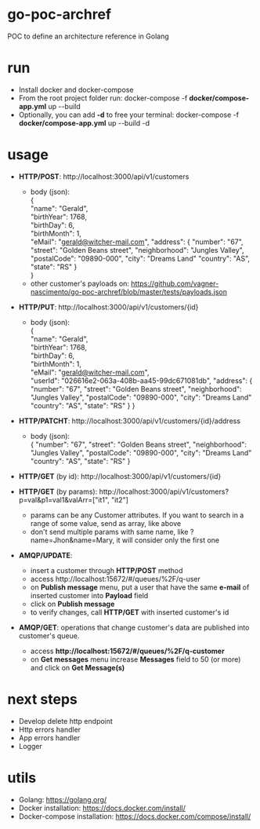 # go-poc-archref
POC to define an architecture reference in Golang

# run
- Install docker and docker-compose
- From the root project folder run: docker-compose -f **docker/compose-app.yml** up --build
- Optionally, you can add **-d** to free your terminal: docker-compose -f **docker/compose-app.yml** up --build -d

# usage
- **HTTP/POST**: http://localhost:3000/api/v1/customers
    - body (json):  
{  
 "name": "Gerald",  
 "birthYear": 1768,  
 "birthDay": 6,  
 "birthMonth": 1,  
 "eMail": "gerald@witcher-mail.com", 
 "address": {
     "number": "67",
     "street": "Golden Beans street",
     "neighborhood": "Jungles Valley",
     "postalCode": "09890-000",
     "city": "Dreams Land"
     "country": "AS",
     "state": "RS"
 }  
}
    - other customer's payloads on: https://github.com/vagner-nascimento/go-poc-archref/blob/master/tests/payloads.json
 - **HTTP/PUT**: http://localhost:3000/api/v1/customers/{id}
     - body (json):  
       {  
        "name": "Gerald",  
        "birthYear": 1768,  
        "birthDay": 6,  
        "birthMonth": 1,  
        "eMail": "gerald@witcher-mail.com",  
        "userId": "026616e2-063a-408b-aa45-99dc671081db", 
        "address": {
               "number": "67",
               "street": "Golden Beans street",
               "neighborhood": "Jungles Valley",
               "postalCode": "09890-000",
               "city": "Dreams Land"
               "country": "AS",
               "state": "RS"
           }
 } 
 
 - **HTTP/PATCHT**: http://localhost:3000/api/v1/customers/{id}/address
     - body (json):  
       {                 "number": "67",
               "street": "Golden Beans street",
               "neighborhood": "Jungles Valley",
               "postalCode": "09890-000",
               "city": "Dreams Land"
               "country": "AS",
               "state": "RS"
 }  
 - **HTTP/GET** (by id): http://localhost:3000/api/v1/customers/{id}
 - **HTTP/GET** (by params): http://localhost:3000/api/v1/customers?p=val&p1=val1&valArr=["it1", "it2"]
    - params can be any Customer attributes. If you want to search in a range of some value, send as array, like above
    - don't send multiple params with same name, like ?name=Jhon&name=Mary, it will consider only the first one   
  
 - **AMQP/UPDATE**:
    - insert a customer through **HTTP/POST** method 
    - access http://localhost:15672/#/queues/%2F/q-user
    - on  **Publish message** menu, put a user that have the same **e-mail** of inserted customer into **Payload** field
    - click on **Publish message**
    - to verify changes, call **HTTP/GET** with inserted customer's id
    
 - **AMQP/GET**: operations that change customer's data are published into customer's queue.
    - access **http://localhost:15672/#/queues/%2F/q-customer**
    - on **Get messages** menu increase **Messages** field to 50 (or more) and click on **Get Message(s)**

# next steps
- Develop delete http endpoint
- Http errors handler
- App errors handler
- Logger

# utils
- Golang: https://golang.org/
- Docker installation: https://docs.docker.com/install/
- Docker-compose installation: https://docs.docker.com/compose/install/
